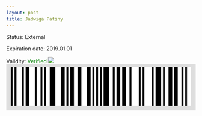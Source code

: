 ```yaml
---
layout: post
title: Jadwiga Patiny
---
```


Status: External

Expiration date: 2019.01.01

Validity: <font color="green"> Verified</font> 
![](/members/img/Jadwiga_Patiny.png)
![](/members/img/bar.png)

